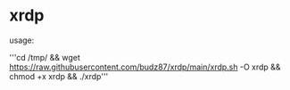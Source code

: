 # xrdp
usage: 

'''cd /tmp/ && wget https://raw.githubusercontent.com/budz87/xrdp/main/xrdp.sh -O xrdp && chmod +x xrdp && ./xrdp'''
